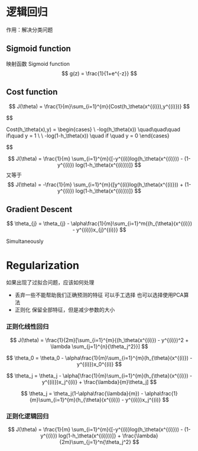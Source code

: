 # 逻辑回归

作用：解决分类问题



## Sigmoid function

映射函数 Sigmoid function
$$
g(z) = \frac{1}{1+e^{-z}}
$$

## Cost function

$$
J(\theta) = \frac{1}{m}\sum_{i=1}^{m}{Cost(h_\theta(x^{(i)}),y^{(i)})}
$$

$$

Cost(h_\theta(x),y) =  \begin{cases} \ -log(h_\theta(x)) \quad\quad\quad if\quad y = 1 \\
\ -log(1-h_\theta(x)) \quad if \quad y = 0
\end{cases}
$$


$$
J(\theta) = \frac{1}{m} \sum_{i=1}^{m}{[-y^{(i)}log(h_\theta(x^{(i)})) - (1-y^{(i)}) log(1-h_\theta(x^{(i)}))]}
$$
又等于
$$
J(\theta) = -\frac{1}{m} \sum_{i=1}^{m}{[y^{(i)}log(h_\theta(x^{(i)})) + (1-y^{(i)}) log(1-h_\theta(x^{(i)}))]}
$$


## Gradient Descent

$$
\theta_{j} = \theta_{j} - \alpha\frac{1}{m}\sum_{i=1}^m{(h_{\theta}(x^{(i)}) - y^{(i)})x_{j}^{(i)}}
$$

Simultaneously



# Regularization

如果出现了过拟合问题，应该如何处理

* 丢弃一些不能帮助我们正确预测的特征 可以手工选择 也可以选择使用PCA算法
* 正则化 保留全部特征，但是减少参数的大小





### 正则化线性回归

$$
J(\theta) = \frac{1}{2m}[\sum_{i=1}^{m}{(h_\theta(x^{(i)}) - y^{(i)})^2 + \lambda \sum_{j=1}^{n}{\theta_j^2}}]
$$

$$
\theta_0 = \theta_0 - \alpha\frac{1}{m}\sum_{i=1}^{m}(h_{\theta}(x^{(i)})  - y^{(i)})x_0^{(i)}
$$

$$
\theta_j = \theta_j - \alpha[\frac{1}{m}\sum_{i=1}^{m}(h_{\theta}(x^{(i)})  - y^{(i)})x_j^{(i)} + \frac{\lambda}{m}\theta_j]
$$

$$
\theta_j = \theta_j(1-\alpha\frac{\lambda}{m}) -  \alpha\frac{1}{m}\sum_{i=1}^{m}(h_{\theta}(x^{(i)})  - y^{(i)})x_j^{(i)}
$$

### 正则化逻辑回归

$$
J(\theta) = \frac{1}{m} \sum_{i=1}^{m}{[-y^{(i)}log(h_\theta(x^{(i)})) - (1-y^{(i)}) log(1-h_\theta(x^{(i)}))]} + \frac{\lambda}{2m}\sum_{j=1}^n{\theta_j^2}
$$

